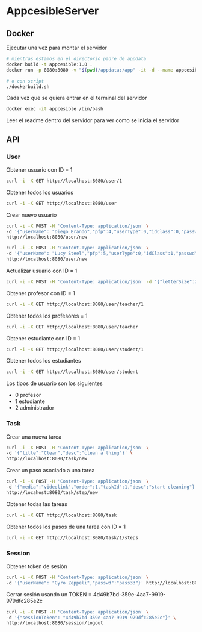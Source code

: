 # AppcesibleServer

## Docker

Ejecutar una vez para montar el servidor
```sh
# mientras estamos en el directorio padre de appdata
docker build -t appcesible:1.0 .   
docker run -p 8080:8080 -v "$(pwd)/appdata:/app" -it -d --name appcesible appcesible:1.0
```
```sh
# o con script
./dockerbuild.sh
```
Cada vez que se quiera entrar en el terminal del servidor
```sh
docker exec -it appcesible /bin/bash
```
Leer el readme dentro del servidor para ver como se inicia el servidor

## API

### User

Obtener usuario con ID = 1
```sh
curl -i -X GET http://localhost:8080/user/1
```
Obtener todos los usuarios
```sh
curl -i -X GET http://localhost:8080/user
```
Crear nuevo usuario
```sh
curl -i -X POST -H 'Content-Type: application/json' \
-d '{"userName": "Diego Brando","pfp":4,"userType":0,"idClass":0,"passwd":"pass"}' \
http://localhost:8080/user/new
```
```sh
curl -i -X POST -H 'Content-Type: application/json' \
-d '{"userName": "Lucy Steel","pfp":5,"userType":0,"idClass":1,"passwd":"pass","letterSize":20,"interactionFormat":2,"loginType":1}' \
http://localhost:8080/user/new
```
Actualizar usuario con ID = 1
```sh
curl -i -X POST -H 'Content-Type: application/json' -d '{"letterSize":23}' http://localhost:8080/user/1
```
Obtener profesor con ID = 1
```sh
curl -i -X GET http://localhost:8080/user/teacher/1
```
Obtener todos los profesores = 1
```sh
curl -i -X GET http://localhost:8080/user/teacher
```
Obtener estudiante con ID = 1
```sh
curl -i -X GET http://localhost:8080/user/student/1
```
Obtener todos los estudiantes
```sh
curl -i -X GET http://localhost:8080/user/student
```
Los tipos de usuario son los siguientes
- 0 profesor
- 1 estudiante
- 2 administrador

### Task

Crear una nueva tarea
```sh
curl -i -X POST -H 'Content-Type: application/json' \
-d '{"title":"Clean","desc":"clean a thing"}' \
http://localhost:8080/task/new
```
Crear un paso asociado a una tarea
```sh
curl -i -X POST -H 'Content-Type: application/json' \
-d '{"media":"videolink","order":1,"taskId":1,"desc":"start cleaning"}' \
http://locahost:8080/task/step/new
```
Obtener todas las tareas
```sh
curl -i -X GET http://localhost:8080/task
```
Obtener todos los pasos de una tarea con ID = 1
```sh
curl -i -X GET http://localhost:8080/task/1/steps
```
### Session

Obtener token de sesión
```sh
curl -i -X POST -H 'Content-Type: application/json' \
-d '{"userName": "Gyro Zeppeli","passwd":"pass33"}' http://localhost:8080/session/login
```
Cerrar sesión usando un TOKEN = 4d49b7bd-359e-4aa7-9919-979dfc285e2c
```sh
curl -i -X POST -H 'Content-Type: application/json' \
-d '{"sessionToken": "4d49b7bd-359e-4aa7-9919-979dfc285e2c"}' \
http://localhost:8080/session/logout
```